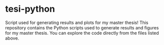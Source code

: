 # tesi-python
Script used for generating results and plots for my master thesis!
This repository contains the Python scripts used to generate results and figures for my master thesis.
You can explore the code directly from the files listed above.
